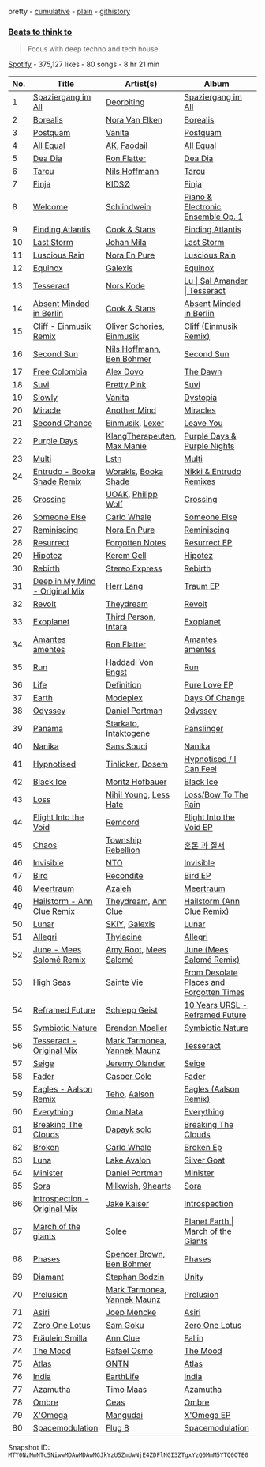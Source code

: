 pretty - [cumulative](/playlists/cumulative/37i9dQZF1DXa2SPUyWl8Y5.md) - [plain](/playlists/plain/37i9dQZF1DXa2SPUyWl8Y5) - [githistory](https://github.githistory.xyz/mackorone/spotify-playlist-archive/blob/main/playlists/plain/37i9dQZF1DXa2SPUyWl8Y5)

### [Beats to think to](https://open.spotify.com/playlist/37i9dQZF1DXa2SPUyWl8Y5)

> Focus with deep techno and tech house.

[Spotify](https://open.spotify.com/user/spotify) - 375,127 likes - 80 songs - 8 hr 21 min

| No. | Title | Artist(s) | Album | Length |
|---|---|---|---|---|
| 1 | [Spaziergang im All](https://open.spotify.com/track/0mu7vzezz2e3GlmK3bDKcd) | [Deorbiting](https://open.spotify.com/artist/17qE2mJQTOOEyHch0DxyNr) | [Spaziergang im All](https://open.spotify.com/album/6k0PV6yPKNrerXkZCJN9Mf) | 8:18 |
| 2 | [Borealis](https://open.spotify.com/track/6W8T0RkhPgCNZXHvKDYB1V) | [Nora Van Elken](https://open.spotify.com/artist/04m3oUGzjO3EJTQidFzTgM) | [Borealis](https://open.spotify.com/album/4uC2fFEwq3cb0JdC0EgPwW) | 2:32 |
| 3 | [Postquam](https://open.spotify.com/track/3uz86uuWkk7oyJs5pOTN3b) | [Vanita](https://open.spotify.com/artist/03wBbT5tqttIBpmUrNa9ur) | [Postquam](https://open.spotify.com/album/53S7Jd7k0K4mC2vg28j99p) | 8:18 |
| 4 | [All Equal](https://open.spotify.com/track/18l96LCRzEegdK7snU2DFF) | [AK](https://open.spotify.com/artist/33Cf4O1KAVbtQa00scMi2A), [Faodail](https://open.spotify.com/artist/7p53fRMaR9h4Ri162E5LGi) | [All Equal](https://open.spotify.com/album/1mv4eGXzEDCUmKnf43FUQS) | 3:42 |
| 5 | [Dea Dia](https://open.spotify.com/track/3Leam9heF8QlhoRd8u3i3s) | [Ron Flatter](https://open.spotify.com/artist/0HZ3FXXgXyKoMHKwKSZOpq) | [Dea Dia](https://open.spotify.com/album/4QDxcrGyxeezJAwhkWX4xh) | 8:50 |
| 6 | [Tarcu](https://open.spotify.com/track/53XCa30Ua1FGl4VeAyCENK) | [Nils Hoffmann](https://open.spotify.com/artist/6sOEMfvCfHQ9dhSWyamXVb) | [Tarcu](https://open.spotify.com/album/3AE8hCcO0uSlP37iOO1stA) | 3:58 |
| 7 | [Finja](https://open.spotify.com/track/6BIcVRcVAbzsmiK4IifRfX) | [KIDSØ](https://open.spotify.com/artist/7qJHwvMJBW2Da8kt79uexr) | [Finja](https://open.spotify.com/album/7KQZuMrMi3pg1Wt49OH4Gg) | 3:38 |
| 8 | [Welcome](https://open.spotify.com/track/0XwZh2lAMreq20jjSsWk4u) | [Schlindwein](https://open.spotify.com/artist/2anZ4I2UXxOT5LBGahKWv6) | [Piano & Electronic Ensemble Op\. 1](https://open.spotify.com/album/1vxB3a1pJCMPowm4bWnSX7) | 6:15 |
| 9 | [Finding Atlantis](https://open.spotify.com/track/2kC0fQTH2liJqBly67Cjkd) | [Cook & Stans](https://open.spotify.com/artist/6NOkAPWWK2Ay28xwJn7ick) | [Finding Atlantis](https://open.spotify.com/album/7wUQhwrYn9mUrYBUKzNW5v) | 4:27 |
| 10 | [Last Storm](https://open.spotify.com/track/3mN0xBvHnDlSheEUdkdObs) | [Johan Mila](https://open.spotify.com/artist/2pRosGbLxjNNeijcRGKYli) | [Last Storm](https://open.spotify.com/album/1rxYS0QgwUnSqbLnIPoes1) | 6:41 |
| 11 | [Luscious Rain](https://open.spotify.com/track/5Cq74SxpiW6llWC4JfKbe3) | [Nora En Pure](https://open.spotify.com/artist/24DO0PijjITGIEWsO8XaPs) | [Luscious Rain](https://open.spotify.com/album/5X7TUEwe3dnQKeqN3qBQZv) | 3:09 |
| 12 | [Equinox](https://open.spotify.com/track/7e0hiWq3L9YJWb5PI4Wd85) | [Galexis](https://open.spotify.com/artist/6ydngh1ULBhKlPd1ntB92h) | [Equinox](https://open.spotify.com/album/7CT47odhAVQwfzTBp0cGln) | 6:53 |
| 13 | [Tesseract](https://open.spotify.com/track/5qn2rZD76ZBusD5WqMtVOM) | [Nors Kode](https://open.spotify.com/artist/4YBFnWJNrVZoUU6U30LaLY) | [Lu \| Sal Amander \| Tesseract](https://open.spotify.com/album/6ONMieARnYppdv9PZJ5ugm) | 6:37 |
| 14 | [Absent Minded in Berlin](https://open.spotify.com/track/5FZsLt0wUHvmoVdDjdRvBA) | [Cook & Stans](https://open.spotify.com/artist/6NOkAPWWK2Ay28xwJn7ick) | [Absent Minded in Berlin](https://open.spotify.com/album/3h3q4NDyH1VGvmy4TEkimk) | 5:11 |
| 15 | [Cliff \- Einmusik Remix](https://open.spotify.com/track/27hMse6DWTePfwtnoUtsvr) | [Oliver Schories](https://open.spotify.com/artist/0iTjLBepeGaLgZS18kxgRq), [Einmusik](https://open.spotify.com/artist/1LXTXZjheh25pXMEUT9iC1) | [Cliff \(Einmusik Remix\)](https://open.spotify.com/album/1Y2UePUXE1qCL4DlxeO9Zy) | 7:24 |
| 16 | [Second Sun](https://open.spotify.com/track/1CyFbvzMACv6su5ys5wbYg) | [Nils Hoffmann](https://open.spotify.com/artist/6sOEMfvCfHQ9dhSWyamXVb), [Ben Böhmer](https://open.spotify.com/artist/5tDjiBYUsTqzd0RkTZxK7u) | [Second Sun](https://open.spotify.com/album/0cHW1NaoS8qqe3aceCN22Z) | 3:44 |
| 17 | [Free Colombia](https://open.spotify.com/track/0FvP1wBXZGMkZPRyFEtkdN) | [Alex Dovo](https://open.spotify.com/artist/2dFwWoBhOLLBO9bfTUvqaL) | [The Dawn](https://open.spotify.com/album/0s1Uhx9QIQfSyFuGSI0OuT) | 7:43 |
| 18 | [Suvi](https://open.spotify.com/track/3hB45uxnbEjhGJHQZKOpFL) | [Pretty Pink](https://open.spotify.com/artist/78GHS9zWXcj8tBke222g5N) | [Suvi](https://open.spotify.com/album/6OYVQ5iCKjq6jIddKMJBds) | 3:11 |
| 19 | [Slowly](https://open.spotify.com/track/4xnSrvZ9MVhPXYhqDGQyCU) | [Vanita](https://open.spotify.com/artist/03wBbT5tqttIBpmUrNa9ur) | [Dystopia](https://open.spotify.com/album/3Wzi6aTBNAU3lLnaKAfa6B) | 6:54 |
| 20 | [Miracle](https://open.spotify.com/track/7LkAU8jTxTG1qcVQAiWXpz) | [Another Mind](https://open.spotify.com/artist/4DS2HXX4HA8V7V9xKsoxf4) | [Miracles](https://open.spotify.com/album/4ml5qzYT0esniNcFX0ehcR) | 7:56 |
| 21 | [Second Chance](https://open.spotify.com/track/71y1XeA2RIcAfYOht1CxGa) | [Einmusik](https://open.spotify.com/artist/1LXTXZjheh25pXMEUT9iC1), [Lexer](https://open.spotify.com/artist/2vDXLZ9mI3CdTPPIzFUKlY) | [Leave You](https://open.spotify.com/album/6vEHURkEouRIhVI5cZRWtd) | 7:45 |
| 22 | [Purple Days](https://open.spotify.com/track/5oNeuOOo0U05wdEUbwOghM) | [KlangTherapeuten](https://open.spotify.com/artist/0QcOjrywD2cdYAZfbmeVCe), [Max Manie](https://open.spotify.com/artist/0esUZwk3FcZiAH1fXa66dU) | [Purple Days & Purple Nights](https://open.spotify.com/album/7oKLl9fSeBhHl4XYIBJADm) | 4:29 |
| 23 | [Multi](https://open.spotify.com/track/69VMojKtg3NtfmFmFc64IH) | [Lstn](https://open.spotify.com/artist/0OO1zgX3CUfJQwoOEBSKSp) | [Multi](https://open.spotify.com/album/1aXp1HaEuIckogbF9f0Jgi) | 2:57 |
| 24 | [Entrudo \- Booka Shade Remix](https://open.spotify.com/track/2sYMIOU4lJd70MGwVfrGKZ) | [Worakls](https://open.spotify.com/artist/5RPzPJCg4ER1LzQkorZ31p), [Booka Shade](https://open.spotify.com/artist/2CKaDZ1Yo8YnWega9IeUzB) | [Nikki & Entrudo Remixes](https://open.spotify.com/album/0NUun0yAHQJbWvHlBlVjGS) | 6:52 |
| 25 | [Crossing](https://open.spotify.com/track/1Lko0eAz8inPzFDSbEVS4Y) | [UOAK](https://open.spotify.com/artist/4hYS3fIqfvtmZPbbggczYk), [Philipp Wolf](https://open.spotify.com/artist/6uKv2ihEYpsDwWOW6pv1aH) | [Crossing](https://open.spotify.com/album/5XuCKnhO815k8InduVnMeS) | 5:34 |
| 26 | [Someone Else](https://open.spotify.com/track/02pzOX3OB9N8psnEpmeD3a) | [Carlo Whale](https://open.spotify.com/artist/42J0pSvJGXvErpfYL1Nodj) | [Someone Else](https://open.spotify.com/album/4oXObLe6qLx9Z58eIMvRMW) | 6:18 |
| 27 | [Reminiscing](https://open.spotify.com/track/1jCfoQwzEeIuawlCbhM1Kp) | [Nora En Pure](https://open.spotify.com/artist/24DO0PijjITGIEWsO8XaPs) | [Reminiscing](https://open.spotify.com/album/1qBiRuMAIssv7uT0xGksv3) | 4:18 |
| 28 | [Resurrect](https://open.spotify.com/track/2lV0ovLujswvwAquxjXw4D) | [Forgotten Notes](https://open.spotify.com/artist/0UoDyIWlKQdUukk9f7snZx) | [Resurrect EP](https://open.spotify.com/album/2oPWTDFuxa9zguoGsPOYck) | 7:30 |
| 29 | [Hipotez](https://open.spotify.com/track/6HAOuGhIdNkoiUcSJiZUI2) | [Kerem Gell](https://open.spotify.com/artist/2xLxdnNSnIi1Wle7okLjpi) | [Hipotez](https://open.spotify.com/album/6RxQ3jqiZUN5jtYc3w4sDf) | 5:52 |
| 30 | [Rebirth](https://open.spotify.com/track/2maR9zs9UfgQpB1hr9UjpS) | [Stereo Express](https://open.spotify.com/artist/3j2zB13syOvCyrkJIomEA2) | [Rebirth](https://open.spotify.com/album/0DNO6OZBhdVtJ8Q1D8ZiVY) | 7:59 |
| 31 | [Deep in My Mind \- Original Mix](https://open.spotify.com/track/3Pu3lg462AIaqWt3BEji1O) | [Herr Lang](https://open.spotify.com/artist/1QWAUgdcriLwIL5o0ZT0b5) | [Traum EP](https://open.spotify.com/album/7hp5Lg5GepesCmShm0nXud) | 5:16 |
| 32 | [Revolt](https://open.spotify.com/track/7lQW1w8vXCPrkXrQvyuA2R) | [Theydream](https://open.spotify.com/artist/5dNuHnFp9DGGOxoQx1WB5v) | [Revolt](https://open.spotify.com/album/7h5XiTCsy80QsqI0oVDdkT) | 4:44 |
| 33 | [Exoplanet](https://open.spotify.com/track/1J0zBWJBcBbqSqoiZ8e9Re) | [Third Person](https://open.spotify.com/artist/66t8meyd0W90QMjxHiDoSc), [Intara](https://open.spotify.com/artist/3wpZISujzbcdOqC3OYArcy) | [Exoplanet](https://open.spotify.com/album/7ckMabg0DVyOkUftUiYSkQ) | 8:21 |
| 34 | [Amantes amentes](https://open.spotify.com/track/4LKS7ed36wRifpsBjXzTbz) | [Ron Flatter](https://open.spotify.com/artist/0HZ3FXXgXyKoMHKwKSZOpq) | [Amantes amentes](https://open.spotify.com/album/5YHrmNOofPTzVx4st7Bkn7) | 7:28 |
| 35 | [Run](https://open.spotify.com/track/5nTULNIZFwN3e4g05lb6fF) | [Haddadi Von Engst](https://open.spotify.com/artist/5Hg5DBnnqGjRx8ylws0xy5) | [Run](https://open.spotify.com/album/1KTNoba0EoQRVl1rLOv71a) | 5:08 |
| 36 | [Life](https://open.spotify.com/track/6zZ4hmUAyXOWPqohb44EZu) | [Definition](https://open.spotify.com/artist/7KT19dObRj1T5OgnyQFm4C) | [Pure Love EP](https://open.spotify.com/album/3eU6rjEeOPRx3iWbQnNz4e) | 6:33 |
| 37 | [Earth](https://open.spotify.com/track/5ZrT1f69ISeELuHAHdYste) | [Modeplex](https://open.spotify.com/artist/1NnerRuA7QMi4ILFMoQsaU) | [Days Of Change](https://open.spotify.com/album/5mFEKLT0INqNsAXwsjJahE) | 7:54 |
| 38 | [Odyssey](https://open.spotify.com/track/7jw452od74FzquMBqkUXiY) | [Daniel Portman](https://open.spotify.com/artist/2HnZ1elnutngLH1BFwV1kM) | [Odyssey](https://open.spotify.com/album/1JlK6KU1YKQ9gcahuFPFE7) | 4:17 |
| 39 | [Panama](https://open.spotify.com/track/6t5ZrF85M2199GUyPm4P3k) | [Starkato](https://open.spotify.com/artist/1lO9ligq8J6pXAAbvXwk9z), [Intaktogene](https://open.spotify.com/artist/4Xb3F7RouTER6Dckc2PCG0) | [Panslinger](https://open.spotify.com/album/4oPjm0PzlCpDDJLKopTZcM) | 7:17 |
| 40 | [Nanika](https://open.spotify.com/track/5u57URyodAApYRUT7VTO6g) | [Sans Souci](https://open.spotify.com/artist/659AKqao14TDh7PNu5qDIZ) | [Nanika](https://open.spotify.com/album/0qhhw4Wid63IKH8TSLDNXs) | 3:04 |
| 41 | [Hypnotised](https://open.spotify.com/track/3o5P6TF0Gop8MiuuuTtttl) | [Tinlicker](https://open.spotify.com/artist/5EmEZjq8eHEC6qFnT63Lza), [Dosem](https://open.spotify.com/artist/0zmnkCTbAxYsZAMIqXEzfS) | [Hypnotised / I Can Feel](https://open.spotify.com/album/5QDehFZtgj2xIdHJYd0rE8) | 5:40 |
| 42 | [Black Ice](https://open.spotify.com/track/5KqPPGQikjJHRTT17E8XdS) | [Moritz Hofbauer](https://open.spotify.com/artist/6PIxyj355iDhl3wQSsHXPE) | [Black Ice](https://open.spotify.com/album/7kTHuLdBT3Mk45oHueS33E) | 6:20 |
| 43 | [Loss](https://open.spotify.com/track/1q1QCOUXm6Ipfowwst3mcf) | [Nihil Young](https://open.spotify.com/artist/11OUxHFoGgo2NDSdT6YiEC), [Less Hate](https://open.spotify.com/artist/3UtxZzXnYIRXpRPZM4ubbZ) | [Loss/Bow To The Rain](https://open.spotify.com/album/5krXrHyaBsfa8RWQNOMOFV) | 3:45 |
| 44 | [Flight Into the Void](https://open.spotify.com/track/2Lj3VzdR8WP6TqsTS3J7Mz) | [Remcord](https://open.spotify.com/artist/09iSLnIk5tjj4u4T7nrhmB) | [Flight Into the Void EP](https://open.spotify.com/album/01sw5D44GctddF1Q7aIHwU) | 6:46 |
| 45 | [Chaos](https://open.spotify.com/track/1cGG5URksWfux6zkogVQcX) | [Township Rebellion](https://open.spotify.com/artist/4gGD7nrLZRnnCSz3KGEu4R) | [혼돈 과 질서](https://open.spotify.com/album/5Ljj0ZjHDEQmF8jZ67kvh7) | 8:48 |
| 46 | [Invisible](https://open.spotify.com/track/4dSH4QOSnQa6PutN1rDHOG) | [NTO](https://open.spotify.com/artist/7ry8L53T4oJtSIogGYuioq) | [Invisible](https://open.spotify.com/album/5rUrltKgAPbdGtKP7WATUL) | 5:40 |
| 47 | [Bird](https://open.spotify.com/track/0MjVztKL0FI9oU6L9QKzLf) | [Recondite](https://open.spotify.com/artist/1doQgXssRfKnLx70adszbK) | [Bird EP](https://open.spotify.com/album/6gUapIjz0WUqMhf52onMec) | 5:50 |
| 48 | [Meertraum](https://open.spotify.com/track/3J2Emoq0BdKHQQZVJdViUY) | [Azaleh](https://open.spotify.com/artist/3yNkKjNBiX09eHZ4EQ3lJY) | [Meertraum](https://open.spotify.com/album/6Dcg0G9DKa2rVl1kIjMpv1) | 6:34 |
| 49 | [Hailstorm \- Ann Clue Remix](https://open.spotify.com/track/4INsV87wHXViqJRAmbOo8t) | [Theydream](https://open.spotify.com/artist/5dNuHnFp9DGGOxoQx1WB5v), [Ann Clue](https://open.spotify.com/artist/5fasubnSIOTRYlIZA17ong) | [Hailstorm \(Ann Clue Remix\)](https://open.spotify.com/album/54LvPkBHCUXjuKIfFC3e76) | 6:22 |
| 50 | [Lunar](https://open.spotify.com/track/1nawO2xKQj1haBWWhLpUfG) | [SKIY](https://open.spotify.com/artist/39JhQRThBhrHgjXtIK3dGZ), [Galexis](https://open.spotify.com/artist/6ydngh1ULBhKlPd1ntB92h) | [Lunar](https://open.spotify.com/album/06R8GH8lr3HkN6amHyZU8w) | 3:12 |
| 51 | [Allegri](https://open.spotify.com/track/2ajYUTjVoBuRxc0zIBvWxh) | [Thylacine](https://open.spotify.com/artist/5If5Tdg66Q5X3L57G7A6Pn) | [Allegri](https://open.spotify.com/album/0hZ5pbRtDrgthadiEITkSh) | 5:22 |
| 52 | [June \- Mees Salomé Remix](https://open.spotify.com/track/2cet6WbkvQDj3iyQ58eoDt) | [Amy Root](https://open.spotify.com/artist/25BkQ40MvbdCyNbX8DJd73), [Mees Salomé](https://open.spotify.com/artist/3vcY5vaGqSQF6UA9N2iC4L) | [June \(Mees Salomé Remix\)](https://open.spotify.com/album/3sQGTd9PQdgzLAIFcM7pcJ) | 7:28 |
| 53 | [High Seas](https://open.spotify.com/track/3vIN77NsPlbqUOYC0DZBvo) | [Sainte Vie](https://open.spotify.com/artist/30oVwXZSlElygdNpcUIFBk) | [From Desolate Places and Forgotten Times](https://open.spotify.com/album/2o8Ggk3Fbgje1iIAw3hB1l) | 9:55 |
| 54 | [Reframed Future](https://open.spotify.com/track/71US62LiNfgUNoAMdAMyXz) | [Schlepp Geist](https://open.spotify.com/artist/3QrUgT4R2242O2mqHUeI95) | [10 Years URSL \- Reframed Future](https://open.spotify.com/album/0gPGJUOaKc9W4izlxJlMfT) | 7:05 |
| 55 | [Symbiotic Nature](https://open.spotify.com/track/0FUUkCK8Mw51Bgq4in85Qp) | [Brendon Moeller](https://open.spotify.com/artist/3V3T5haMWZGfFxqVsAB9oB) | [Symbiotic Nature](https://open.spotify.com/album/6mWG3m1bPkfF60InOJvQ1l) | 6:14 |
| 56 | [Tesseract \- Original Mix](https://open.spotify.com/track/37s2WyJ33fi2EIsSrSETV6) | [Mark Tarmonea](https://open.spotify.com/artist/0G0DRVtduDqqikbVbZXaNn), [Yannek Maunz](https://open.spotify.com/artist/2Kpl9Z7stnwWTE8tZK7srj) | [Tesseract](https://open.spotify.com/album/5qX92Y0v7VF5W8ZwhS8tdW) | 6:26 |
| 57 | [Seige](https://open.spotify.com/track/3529YD03FoOJMRYBoQKwX2) | [Jeremy Olander](https://open.spotify.com/artist/5vdjF79d5d2m12FOkJhxHB) | [Seige](https://open.spotify.com/album/1KuP6R5M7dVYNJWbkhuo7M) | 7:13 |
| 58 | [Fader](https://open.spotify.com/track/0nXB7YWrra82OKeTa6PVWq) | [Casper Cole](https://open.spotify.com/artist/6cDNuaBrX01wpytv0fLTmV) | [Fader](https://open.spotify.com/album/62KwnbwuZHGrefZAc2dlAU) | 6:13 |
| 59 | [Eagles \- Aalson Remix](https://open.spotify.com/track/7lLjt2Hdnn3Q0EqRgmvBAG) | [Teho](https://open.spotify.com/artist/7uZckwZIIL89Paj8E1GEFO), [Aalson](https://open.spotify.com/artist/2tL0yAKQDnj1zb4V9uLeOY) | [Eagles \(Aalson Remix\)](https://open.spotify.com/album/1KC8G5Zg5fRmq3lSv2dvxe) | 8:19 |
| 60 | [Everything](https://open.spotify.com/track/3XI5xmqIiDqdHF7vLZUnfL) | [Oma Nata](https://open.spotify.com/artist/2cqNGzW2l8dBChO4G2h8Oo) | [Everything](https://open.spotify.com/album/1yscDOLlUdkTSMtbYt8VwX) | 6:22 |
| 61 | [Breaking The Clouds](https://open.spotify.com/track/5dLkoocLN0wZPeV9NDMwlC) | [Dapayk solo](https://open.spotify.com/artist/0vz3JBcXuyp4QefXwtD0Lp) | [Breaking The Clouds](https://open.spotify.com/album/1nlhSNR420AabaXSCI2j5R) | 8:41 |
| 62 | [Broken](https://open.spotify.com/track/3vZ1Ezeg7M9HtmggoDujMD) | [Carlo Whale](https://open.spotify.com/artist/42J0pSvJGXvErpfYL1Nodj) | [Broken Ep](https://open.spotify.com/album/2ouzgPQYohSjyHsLkaVBaj) | 6:17 |
| 63 | [Luna](https://open.spotify.com/track/1AgUrCsgXQZ9IRmT1lEoH8) | [Lake Avalon](https://open.spotify.com/artist/2GgwB2XT8sTzoBVddjJ2Vd) | [Silver Goat](https://open.spotify.com/album/1Y903pCu66Txu6e1iOiudi) | 7:51 |
| 64 | [Minister](https://open.spotify.com/track/3cyN9y1ZKdCkx7KB0E1GRM) | [Daniel Portman](https://open.spotify.com/artist/2HnZ1elnutngLH1BFwV1kM) | [Minister](https://open.spotify.com/album/25m24dUkyawXKaRAPBTrAZ) | 4:00 |
| 65 | [Sora](https://open.spotify.com/track/4IeAeBQdLlP8wTyp4wbWx5) | [Milkwish](https://open.spotify.com/artist/1O50w1bZK5APgtWSD0qVjv), [9hearts](https://open.spotify.com/artist/3LfTqHNimpgLkeuctIGETt) | [Sora](https://open.spotify.com/album/0WVXdvpEOtiBEzyWbIlDl0) | 3:32 |
| 66 | [Introspection \- Original Mix](https://open.spotify.com/track/38tlEBKdgSQYfsCII5AiT9) | [Jake Kaiser](https://open.spotify.com/artist/1gClae3b8Eh3aCg7KPAHaG) | [Introspection](https://open.spotify.com/album/6okAoyLh363oMeBJM7pfno) | 6:51 |
| 67 | [March of the giants](https://open.spotify.com/track/4A2u7RmGIQk9bjoKExlqj7) | [Solee](https://open.spotify.com/artist/0r0m8up7CjS8TJodH2HX7C) | [Planet Earth \| March of the Giants](https://open.spotify.com/album/2A77EAnV2CDxlsFxLwsEY2) | 7:37 |
| 68 | [Phases](https://open.spotify.com/track/5OWWBPmbl5abcQlsCHieFK) | [Spencer Brown](https://open.spotify.com/artist/4L9PX6lwPWo2NeuXL9kyJK), [Ben Böhmer](https://open.spotify.com/artist/5tDjiBYUsTqzd0RkTZxK7u) | [Phases](https://open.spotify.com/album/6OuEoATc4jWyLZ6msSPvvX) | 4:26 |
| 69 | [Diamant](https://open.spotify.com/track/4umLzOBGXqKqNVAuYJqAGi) | [Stephan Bodzin](https://open.spotify.com/artist/2nq2BeSbzExGAv3Y4HgUf7) | [Unity](https://open.spotify.com/album/0HrDrQPhOBR04RKmY7DCJj) | 9:07 |
| 70 | [Prelusion](https://open.spotify.com/track/6YJ9z4IInxfJWsjc6ADtV2) | [Mark Tarmonea](https://open.spotify.com/artist/0G0DRVtduDqqikbVbZXaNn), [Yannek Maunz](https://open.spotify.com/artist/2Kpl9Z7stnwWTE8tZK7srj) | [Prelusion](https://open.spotify.com/album/3N6cm4FyrEgbMUKahWiatI) | 6:17 |
| 71 | [Asiri](https://open.spotify.com/track/4bdbWkbYxmGDOA7jLq5DdA) | [Joep Mencke](https://open.spotify.com/artist/0GapyFJVUjxdA2a4NlnhRm) | [Asiri](https://open.spotify.com/album/77PSTw3UsjsWTcxfgnDw72) | 9:38 |
| 72 | [Zero One Lotus](https://open.spotify.com/track/5PCI2qhaJ9O4CojCKPjIPG) | [Sam Goku](https://open.spotify.com/artist/2phu8EHvQpvoHG5BivWr0l) | [Zero One Lotus](https://open.spotify.com/album/37FVEqPQb6u4tYK3MejEb5) | 7:30 |
| 73 | [Fräulein Smilla](https://open.spotify.com/track/2VhMVewJnu96AG9QxyeJLo) | [Ann Clue](https://open.spotify.com/artist/5fasubnSIOTRYlIZA17ong) | [Fallin](https://open.spotify.com/album/3Hkx4TJYtfUeQ07qnlD2yo) | 6:19 |
| 74 | [The Mood](https://open.spotify.com/track/6eHjPAXmPtSw7qjn3FTVfc) | [Rafael Osmo](https://open.spotify.com/artist/3ChjGRo4LfuJy7uXo0uQG5) | [The Mood](https://open.spotify.com/album/3XQPuf5CmDz0jEwgsfsygX) | 3:30 |
| 75 | [Atlas](https://open.spotify.com/track/1QjPFkuEZPnD7uc34cikuD) | [GNTN](https://open.spotify.com/artist/6guwuHIjpVnmvaBjzertzu) | [Atlas](https://open.spotify.com/album/6qyxTZq9Wxe1HNW47TTins) | 7:06 |
| 76 | [India](https://open.spotify.com/track/2SetYZYntcZBRG4PnKYej8) | [EarthLife](https://open.spotify.com/artist/5xaGKkAq8iQ3R3FfIL3DMG) | [India](https://open.spotify.com/album/7tWlk2K6jN6TaCxUTtkYFd) | 8:55 |
| 77 | [Azamutha](https://open.spotify.com/track/5sKH7kVaLM58UjdGXMZjco) | [Timo Maas](https://open.spotify.com/artist/1nN9sUUgtCl0Z9ciCLc48Q) | [Azamutha](https://open.spotify.com/album/1EbVJzHrV2U39bpTglI7Xr) | 8:35 |
| 78 | [Ombre](https://open.spotify.com/track/5SW8SlaKiBYh4qBpomiL61) | [Ceas](https://open.spotify.com/artist/6poVmwB0wQp0blleNlIUKM) | [Ombre](https://open.spotify.com/album/7nJUgp3R2K9osYWNxm3k4D) | 5:54 |
| 79 | [X'Omega](https://open.spotify.com/track/15JHrKDQWx5X4IkFeVUxyq) | [Mangudai](https://open.spotify.com/artist/5Fvj88agzCEmQj5GPrApNi) | [X'Omega EP](https://open.spotify.com/album/1QCWsrOZCBbHPj4gRPzmLA) | 7:12 |
| 80 | [Spacemodulation](https://open.spotify.com/track/6g8QDiZ1zAwucNXgKnVIrW) | [Flug 8](https://open.spotify.com/artist/1TUyL6A6jprqDVEAJOZ29I) | [Spacemodulation](https://open.spotify.com/album/56DI79LnAjbuiwP9GgGc6u) | 7:08 |

Snapshot ID: `MTY0NzMwNTc5NiwwMDAwMDAwMGJkYzU5ZmUwNjE4ZDFlNGI3ZTgxYzQ0MmM5YTQ0OTE0`